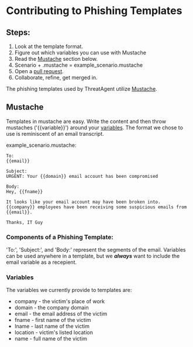 # Contributing to Phishing Templates
## Steps:
1. Look at the template format.
2. Figure out which variables you can use with Mustache
3. Read the [Mustache](#mustache) section below.
4. Scenario + .mustache = example_scenario.mustache
5. Open a [pull request](https://github.com/threatagent/community).
6. Collaborate, refine, get merged in.

The phishing templates used by ThreatAgent utilize
[Mustache](https://github.com/defunkt/mustache).

## Mustache
Templates in mustache are easy. Write the content and then throw
mustaches ('{{variable}}') around your [variables](#variables). The
format we chose to use is reminiscent of an email transcript.

example_scenario.mustache:
```
To:
{{email}}

Subject:
URGENT: Your {{domain}} email account has been compromised

Body:
Hey, {{fname}}

It looks like your email account may have been broken into.
{{company}} employees have been receiving some suspicious emails from
{{email}}.

Thanks, IT Guy
```

### Components of a Phishing Template:
'To:', 'Subject:', and 'Body:' represent the segments of the email.
Variables can be used anywhere in a template, but we ***always*** want
to include the email variable as a recepient.

### Variables
The variables we currently provide to templates are:
* company - the victim's place of work
* domain - the company domain
* email - the email address of the victim
* fname - first name of the victim
* lname - last name of the victim
* location - victim's listed location
* name - full name of the victim
